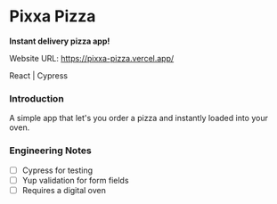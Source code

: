 # Pixxa Pizza

**Instant delivery pizza app!**

Website URL: https://pixxa-pizza.vercel.app/

React | Cypress

### Introduction
A simple app that let's you order a pizza and instantly loaded into your oven.

### Engineering Notes
- [ ] Cypress for testing
- [ ] Yup validation for form fields 
- [ ] Requires a digital oven
